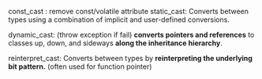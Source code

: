 const_cast :  remove  const/volatile attribute
static_cast:
Converts between types using a combination of implicit and user-defined conversions.

dynamic_cast: (throw exception if fail)
**converts pointers and references** to classes up, down, and sideways **along the inheritance hierarchy**.

reinterpret_cast:
Converts between types by **reinterpreting the underlying bit pattern.** (often used for function pointer)
